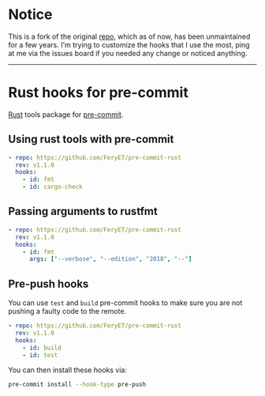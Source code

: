 # Notice

This is a fork of the original [repo](https://github.com/doublify/pre-commit-rust), which as of now, has been unmaintained for a few years. I'm trying to customize the hooks that I use the most, ping at me via the issues board if you needed any change or noticed anything.

---

# Rust hooks for pre-commit

[Rust](https://www.rust-lang.org) tools package for [pre-commit](https://pre-commit.com).

## Using rust tools with pre-commit

```yaml
- repo: https://github.com/FeryET/pre-commit-rust
  rev: v1.1.0
  hooks:
    - id: fmt
    - id: cargo-check
```

## Passing arguments to rustfmt

```yaml
- repo: https://github.com/FeryET/pre-commit-rust
  rev: v1.1.0
  hooks:
    - id: fmt
      args: ["--verbose", "--edition", "2018", "--"]
```

## Pre-push hooks

You can use `test` and `build` pre-commit hooks to make sure you are not pushing a faulty code to the remote.

```yaml
- repo: https://github.com/FeryET/pre-commit-rust
  rev: v1.1.0
  hooks:
    - id: build
    - id: test
```

You can then install these hooks via:

```sh
pre-commit install --hook-type pre-push
```
